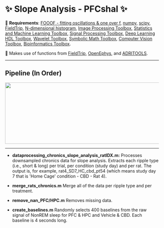 # :sparkles: Slope Analysis - PFCshal :sparkles:
:pushpin: **Requirements**: [FOOOF - fitting oscillations & one over f](https://fooof-tools.github.io/fooof/), [numpy](https://github.com/numpy/numpy), [scipy](https://github.com/scipy/scipy), [FieldTrip](https://github.com/fieldtrip/fieldtrip), [N-dimensional histogram](https://www.mathworks.com/matlabcentral/fileexchange/23897-n-dimensional-histogram), [Image Processing Toolbox](https://www.mathworks.com/products/image.html), [Statistics and Machine Learning Toolbox](https://www.mathworks.com/products/statistics.html), [Signal Processing Toolbox](https://www.mathworks.com/products/signal.html), [Deep Learning HDL Toolbox](https://www.mathworks.com/products/deep-learning-hdl.html), [Wavelet Toolbox](https://www.mathworks.com/products/wavelet.html), [Symbolic Math Toolbox](https://www.mathworks.com/products/symbolic.html), [Computer Vision Toolbox](https://www.mathworks.com/products/computer-vision.html), [Bioinformatics Toolbox](https://www.mathworks.com/products/bioinfo.html).

:pushpin: Makes use of functions from [FieldTrip](https://github.com/fieldtrip/fieldtrip), [OpenEphys](https://github.com/open-ephys/analysis-tools), and 	[ADRITOOLS](https://github.com/Aleman-Z/ADRITOOLS). 

------------------------------------
## Pipeline (In Order)
<a href="url"><img src="https://github.com/pelinozsezer/CBD/blob/main/Chronic/Long%26Short_Ripples/Slope-Analysis/data-processing/pipeline.png" align="center" height="200" width="750" ></a>

------------------------------------

- **dataprocessing_chronics_slope_analysis_ratIDX.m:** Processes downsampled chronics data for slope analysis. Extracts each ripple type (i.e., short & long) per trial, per condition (study day) and per rat. The output is, for example, rat4_SD7_HC_cbd_pt54 (which means study day 7 that is 'Home Cage' condition -  CBD - Rat 4).

- **merge_rats_chronics.m** Merge all of the data per ripple type and per treatment.

- **remove_nan_PFC/HPC.m** Removes missing data.

- **create_baselines.m** Randomly selects 400 baselines from the raw signal of NonREM sleep for PFC & HPC and Vehicle & CBD. Each baseline is 4 seconds long.


